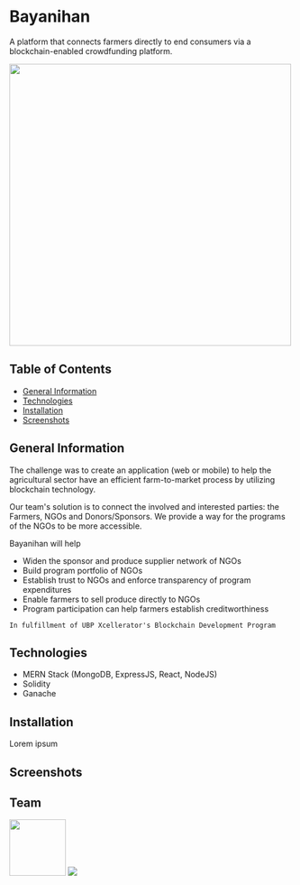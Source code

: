 # Bayanihan

A platform that connects farmers directly to end consumers via a blockchain-enabled crowdfunding platform.

<img src="https://imgur.com/y2Lmecv.png" width="500"/>

## Table of Contents

* [General Information](#general-information)
* [Technologies](#technologies)
* [Installation](#installation)
* [Screenshots](#screenshots)

## General Information

The challenge was to create an application (web or mobile) to help the agricultural sector have an efficient farm-to-market process by utilizing blockchain technology.

Our team's solution is to connect the involved and interested parties: the Farmers, NGOs and Donors/Sponsors. We provide a way for the programs of the NGOs to be more accessible.

Bayanihan will help
* Widen the sponsor and produce supplier network of NGOs
* Build program portfolio of NGOs
* Establish trust to NGOs and enforce transparency of program expenditures
* Enable farmers to sell produce directly to NGOs
* Program participation can help farmers establish creditworthiness

`In fulfillment of UBP Xcellerator's Blockchain Development Program`

## Technologies

* MERN Stack (MongoDB, ExpressJS, React, NodeJS)
* Solidity
* Ganache

## Installation

Lorem ipsum

## Screenshots

## Team

<img src="https://imgur.com/bYSaTUY.png" width="100"/>

<a href="https://github.com/swenceslao/agriblockchain/graphs/contributors">
  <img src="https://contrib.rocks/image?repo=swenceslao/agriblockchain" />
</a>

